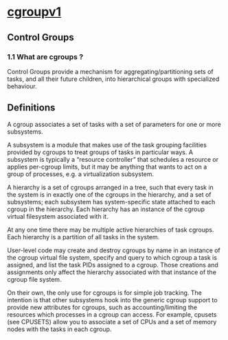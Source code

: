 # **[cgroupv1](https://docs.kernel.org/admin-guide/cgroup-v1/cgroups.html)**

## Control Groups

### 1.1 What are cgroups ?

Control Groups provide a mechanism for aggregating/partitioning sets of tasks, and all their future children, into hierarchical groups with specialized behaviour.

## Definitions

A cgroup associates a set of tasks with a set of parameters for one or more subsystems.

A subsystem is a module that makes use of the task grouping facilities provided by cgroups to treat groups of tasks in particular ways. A subsystem is typically a “resource controller” that schedules a resource or applies per-cgroup limits, but it may be anything that wants to act on a group of processes, e.g. a virtualization subsystem.

A hierarchy is a set of cgroups arranged in a tree, such that every task in the system is in exactly one of the cgroups in the hierarchy, and a set of subsystems; each subsystem has system-specific state attached to each cgroup in the hierarchy. Each hierarchy has an instance of the cgroup virtual filesystem associated with it.

At any one time there may be multiple active hierarchies of task cgroups. Each hierarchy is a partition of all tasks in the system.

User-level code may create and destroy cgroups by name in an instance of the cgroup virtual file system, specify and query to which cgroup a task is assigned, and list the task PIDs assigned to a cgroup. Those creations and assignments only affect the hierarchy associated with that instance of the cgroup file system.

On their own, the only use for cgroups is for simple job tracking. The intention is that other subsystems hook into the generic cgroup support to provide new attributes for cgroups, such as accounting/limiting the resources which processes in a cgroup can access. For example, cpusets (see CPUSETS) allow you to associate a set of CPUs and a set of memory nodes with the tasks in each cgroup.
